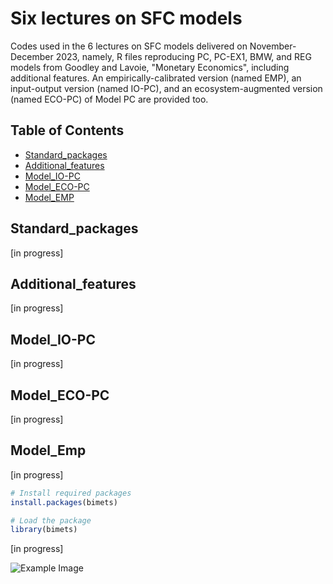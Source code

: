 # Six lectures on SFC models

Codes used in the 6 lectures on SFC models delivered on November-December 2023, namely, R files reproducing PC, PC-EX1, BMW, and REG models from Goodley and Lavoie, "Monetary Economics", including additional features. An empirically-calibrated version (named EMP), an input-output version (named IO-PC), and an ecosystem-augmented version (named ECO-PC) of Model PC are provided too. 

## Table of Contents

- [Standard_packages](#Standard_packages)
- [Additional_features](#Additional_features)
- [Model_IO-PC](#Model_IO-PC)
- [Model_ECO-PC](#Model_ECO-PC)
- [Model_EMP](#Model_EMP)

## Standard_packages

[in progress]

## Additional_features

[in progress]

## Model_IO-PC

[in progress]

## Model_ECO-PC

[in progress]

## Model_Emp

[in progress]

```R
# Install required packages
install.packages(bimets)

# Load the package
library(bimets)

```

[in progress]

![Example Image](https://www.dropbox.com/s/mxe2if0etmhxnk76gd50i/fig_1_emp.png?raw=1)
